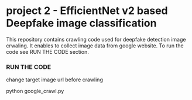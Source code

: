 # project 2 - EfficientNet v2 based Deepfake image classification

This repository contains crawling code used for deepfake detection image crwaling. It enables to collect image data from google website. To run the code see RUN THE CODE section.


### RUN THE CODE
change target image url before crawling 

python google_crawl.py